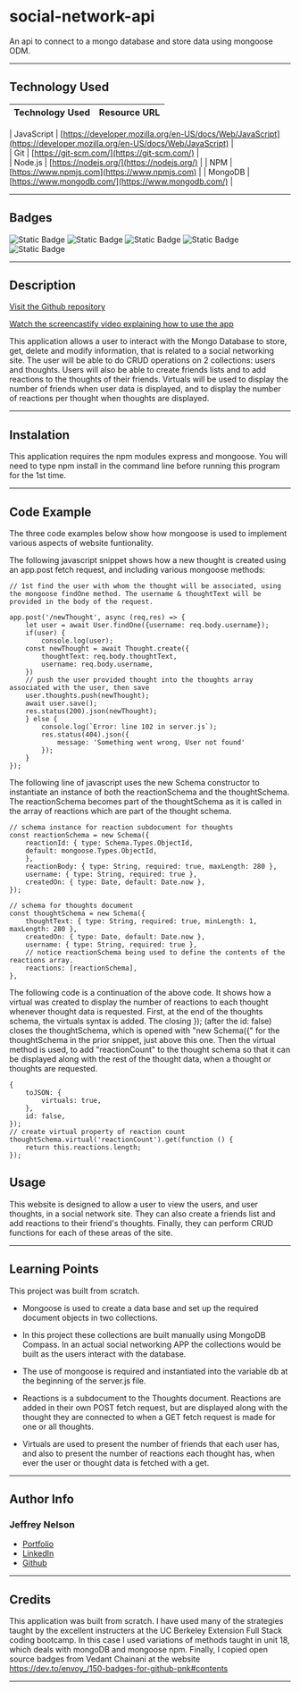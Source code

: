 # social-network-api
An api to connect to a mongo database and store data using mongoose ODM.

---

## Technology Used 

| Technology Used         | Resource URL           | 
| ------------- |:-------------:| 

| JavaScript     | [https://developer.mozilla.org/en-US/docs/Web/JavaScript](https://developer.mozilla.org/en-US/docs/Web/JavaScript)      |   
| Git | [https://git-scm.com/](https://git-scm.com/)     |    
| Node.js | [https://nodejs.org/](https://nodejs.org/)     |
| NPM | [https://www.npmjs.com](https://www.npmjs.com)   |
| MongoDB | [https://www.mongodb.com/](https://www.mongodb.com/)   |

---

## Badges
![Static Badge](https://img.shields.io/badge/JavaScript-323330?style=for-the-badge&logo=javascript&logoColor=F7DF1E)
![Static Badge](https://img.shields.io/badge/Node.js-43853D?style=for-the-badge&logo=node.js&logoColor=white)
![Static Badge](https://img.shields.io/badge/Express.js-404D59?style=for-the-badge)
![Static Badge](https://img.shields.io/badge/MongoDB-4EA94B?style=for-the-badge&logo=mongodb&logoColor=white)
![Static Badge](https://img.shields.io/badge/License-MIT_License-blue)

---

## Description

[Visit the Github repository](https://github.com/Jeffreydne/social-network-api)

[Watch the screencastify video explaining how to use the app](https://app.screencastify.com/v3/watch/Kw9nxA243GuHoJ96qwSR)

This application allows a user to interact with the Mongo Database to store, get, delete and modify information, that is related to a social networking site. The user will be able to do CRUD operations on 2 collections: users and thoughts. Users will also be able to create friends lists and to add reactions to the thoughts of their friends. Virtuals will be used to display the number of friends when user data is displayed, and to display the number of reactions per thought when thoughts are displayed. 

---

## Instalation

This application requires the npm modules express and mongoose. You will need to type npm install in the command line before running this program for the 1st time. 


---

## Code Example

The three code examples below show how mongoose is used to implement various aspects of website funtionality.

The following javascript snippet shows how a new thought is created using an app.post fetch request, and including various mongoose methods: 

```JS
// 1st find the user with whom the thought will be associated, using the mongoose findOne method. The username & thoughtText will be provided in the body of the request. 

app.post('/newThought', async (req,res) => {
    let user = await User.findOne({username: req.body.username});
    if(user) {
        console.log(user);
    const newThought = await Thought.create({
        thoughtText: req.body.thoughtText,
        username: req.body.username,
    })
    // push the user provided thought into the thoughts array associated with the user, then save
    user.thoughts.push(newThought);
    await user.save();
    res.status(200).json(newThought);
    } else {
        console.log(`Error: line 102 in server.js`);
        res.status(404).json({
            message: 'Something went wrong, User not found'
        });
    }
});
```
The following line of javascript uses the new Schema constructor to instantiate an instance of both the reactionSchema and the thoughtSchema. The reactionSchema becomes part of the thoughtSchema as it is called in the array of reactions which are part of the thought schema.
```JS
// schema instance for reaction subdocument for thoughts
const reactionSchema = new Schema({
    reactionId: { type: Schema.Types.ObjectId, 
    default: mongoose.Types.ObjectId,
    },
    reactionBody: { type: String, required: true, maxLength: 280 },
    username: { type: String, required: true },
    createdOn: { type: Date, default: Date.now },
});

// schema for thoughts document
const thoughtSchema = new Schema({
    thoughtText: { type: String, required: true, minLength: 1, maxLength: 280 }, 
    createdOn: { type: Date, default: Date.now },
    username: { type: String, required: true }, 
    // notice reactionSchema being used to define the contents of the reactions array. 
    reactions: [reactionSchema],
}, 

```
The following code is a continuation of the above code. It shows how a virtual was created to display the number of reactions to each thought whenever thought data is requested. First, at the end of the thoughts schema, the virtuals syntax is added. The closing }); (after the id: false) closes the thoughtSchema, which is opened with "new Schema({" for the thoughtSchema in the prior snippet, just above this one. Then the virtual method is used, to add "reactionCount" to the thought schema so that it can be displayed along with the rest of the thought data, when a thought or thoughts are requested. 


```JS
{
    toJSON: {
        virtuals: true,
    },
    id: false, 
});
// create virtual property of reaction count
thoughtSchema.virtual('reactionCount').get(function () {
    return this.reactions.length;
});
```



## Usage

This website is designed to allow a user to view the users, and user thoughts, in a social network site. They can also create a friends list and add reactions to their friend's thoughts. Finally, they can perform CRUD functions for each of these areas of the site. 



---

## Learning Points

This project was built from scratch. 

* Mongoose is used to create a data base and set up the required document objects in two collections. 

* In this project these collections are built manually using MongoDB Compass. In an actual social networking APP the collections would be built as the users interact with the database.

* The use of mongoose is required and instantiated into the variable db at the beginning of the server.js file. 

* Reactions is a subdocument to the Thoughts document. Reactions are added in their own POST fetch request, but are displayed along with the thought they are connected to when a GET fetch request is made for one or all thoughts. 

*  Virtuals are used to present the number of friends that each user has, and also to present the number of reactions each thought has, when ever the user or thought data is fetched with a get.
   
---

## Author Info

### Jeffrey Nelson


* [Portfolio](https://jeffreydne.github.io/Jeff-Nelson-Portfolio/)
* [LinkedIn](https://www.linkedin.com/in/jeffrey-nelson13/)
* [Github](https://github.com/Jeffreydne)

---
## Credits

  This application was built from scratch. I have used many of the strategies taught by the excellent instructers at the UC Berkeley Extension Full Stack coding bootcamp. In this case I used variations of methods taught in unit 18, which deals with mongoDB and mongoose npm.  Finally, I copied open source badges from Vedant Chainani at the website https://dev.to/envoy_/150-badges-for-github-pnk#contents 
 
---